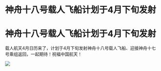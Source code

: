 # 神舟十八号载人飞船计划于4月下旬发射

# 神舟十八号载人飞船计划于4月下旬发射

载人航天4月日历来了，计划于4月下旬发射神舟十八号载人飞船、迎接神舟十七号乘组返回，一起期待！祝福中国航天！

![](https://inews.gtimg.com/om_bt/ONlylEkDrO9KQRhuxvVOphOk28tOxUwlNAXv7NqdrSNgAAA/1000)

